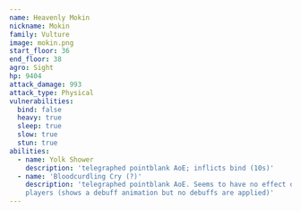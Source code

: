 ```yaml
---
name: Heavenly Mokin
nickname: Mokin
family: Vulture
image: mokin.png
start_floor: 36
end_floor: 38
agro: Sight
hp: 9404
attack_damage: 993
attack_type: Physical
vulnerabilities:
  bind: false
  heavy: true
  sleep: true
  slow: true
  stun: true
abilities:
  - name: Yolk Shower
    description: 'telegraphed pointblank AoE; inflicts bind (10s)'
  - name: 'Bloodcurdling Cry (?)'
    description: 'telegraphed pointblank AoE. Seems to have no effect on
    players (shows a debuff animation but no debuffs are applied)'
---
```

